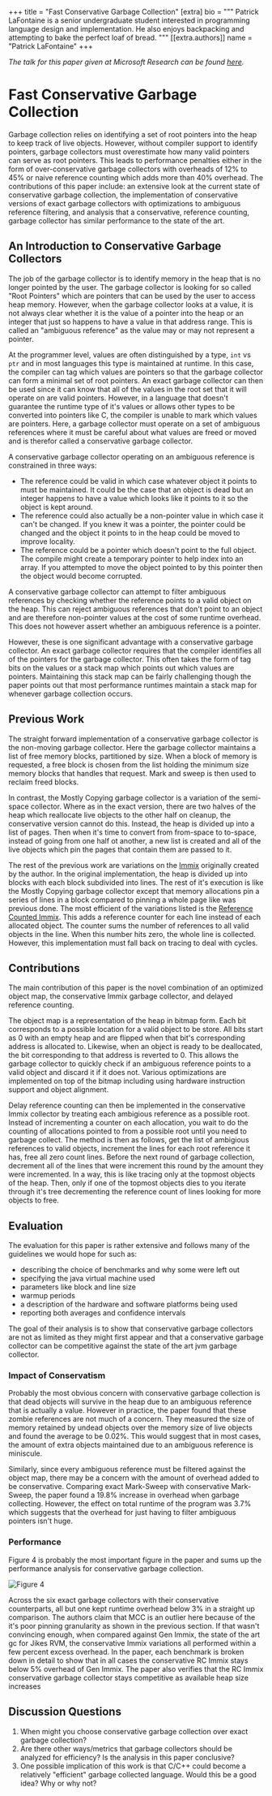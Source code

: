 +++
title = "Fast Conservative Garbage Collection"
[extra]
bio = """
  Patrick LaFontaine is a senior undergraduate student interested in programming language design and implementation. He also enjoys backpacking and attempting to bake the perfect loaf of bread.
"""
[[extra.authors]]
name = "Patrick LaFontaine"
+++

_The talk for this paper given at Microsoft Research can be found [here](https://www.youtube.com/watch?v=x-CBUQxp1vE)._

# Fast Conservative Garbage Collection

Garbage collection relies on identifying a set of root pointers into the heap to keep track of live objects. However, without compiler support to identify pointers, garbage collectors must overestimate how many valid pointers can serve as root pointers. This leads to performance penalties either in the form of over-conservative garbage collectors with overheads of 12% to 45% or naive reference counting which adds more than 40% overhead. The contributions of this paper include: an extensive look at the current state of conservative garbage collection, the implementation of conservative versions of exact garbage collectors with optimizations to ambiguous reference filtering, and analysis that a conservative, reference counting, garbage collector has similar performance to the state of the art.

## An Introduction to Conservative Garbage Collectors

The job of the garbage collector is to identify memory in the heap that is no longer pointed by the user. The garbage collector is looking for so called "Root Pointers" which are pointers that can be used by the user to access heap memory. However, when the garbage collector looks at a value, it is not always clear whether it is the value of a pointer into the heap or an integer that just so happens to have a value in that address range. This is called an "ambiguous reference" as the value may or may not represent a pointer.

At the programmer level, values are often distinguished by a type, `int` vs `ptr` and in most languages this type is maintained at runtime. In this case, the compiler can tag which values are pointers so that the garbage collector can form a minimal set of root pointers. An exact garbage collector can then be used since it can know that all of the values in the root set that it will operate on are valid pointers. However, in a language that doesn't guarantee the runtime type of it's values or allows other types to be converted into pointers like C, the compiler is unable to mark which values are pointers. Here, a garbage collector must operate on a set of ambiguous references where it must be careful about what values are freed or moved and is therefor called a conservative garbage collector.

A conservative garbage collector operating on an ambiguous reference is constrained in three ways:

- The reference could be valid in which case whatever object it points to must be maintained. It could be the case that an object is dead but an integer happens to have a value which looks like it points to it so the object is kept around.
- The reference could also actually be a non-pointer value in which case it can't be changed. If you knew it was a pointer, the pointer could be changed and the object it points to in the heap could be moved to improve locality.
- The reference could be a pointer which doesn't point to the full object. The compile might create a temporary pointer to help index into an array. If you attempted to move the object pointed to by this pointer then the object would become corrupted.

A conservative garbage collector can attempt to filter ambiguous references by checking whether the reference points to a valid object on the heap. This can reject ambiguous references that don't point to an object and are therefore non-pointer values at the cost of some runtime overhead. This does not however assert whether an ambiguous reference is a pointer.

However, these is one significant advantage with a conservative garbage collector. An exact garbage collector requires that the compiler identifies all of the pointers for the garbage collector. This often takes the form of tag bits on the values or a stack map which points out which values are pointers. Maintaining this stack map can be fairly challenging though the paper points out that most performance runtimes maintain a stack map for whenever garbage collection occurs.

## Previous Work

The straight forward implementation of a conservative garbage collector is the non-moving garbage collector. Here the garbage collector maintains a list of free memory blocks, partitioned by size. When a block of memory is requested, a free block is chosen from the list holding the minimum size memory blocks that handles that request. Mark and sweep is then used to reclaim freed blocks.

In contrast, the Mostly Copying garbage collector is a variation of the semi-space collector. Where as in the exact version, there are two halves of the heap which reallocate live objects to the other half on cleanup, the conservative version cannot do this. Instead, the heap is divided up into a list of pages. Then when it's time to convert from from-space to to-space, instead of going from one half ot another, a new list is created and all of the live objects which pin the pages that contain them are passed to it.

The rest of the previous work are variations on the [Immix](https://dl.acm.org/doi/10.1145/1379022.1375586) originally created by the author. In the original implementation, the heap is divided up into blocks with each block subdivided into lines. The rest of it's execution is like the Mostly Copying garbage collector except that memory allocations pin a series of lines in a block compared to pinning a whole page like was previous done. The most efficient of the variations listed is the [Reference Counted Immix](http://users.cecs.anu.edu.au/~steveb/pubs/papers/rcix-oopsla-2013.pdf). This adds a reference counter for each line instead of each allocated object. The counter sums the number of references to all valid objects in the line. When this number hits zero, the whole line is collected. However, this implementation must fall back on tracing to deal with cycles.

## Contributions

The main contribution of this paper is the novel combination of an optimized object map, the conservative Immix garbage collector, and delayed reference counting.

The object map is a representation of the heap in bitmap form. Each bit corresponds to a possible location for a valid object to be store. All bits start as 0 with an empty heap and are flipped when that bit's corresponding address is allocated to. Likewise, when an object is ready to be deallocated, the bit corresponding to that address is reverted to 0. This allows the garbage collector to quickly check if an ambiguous reference points to a valid object and discard it if it does not. Various optimizations are implemented on top of the bitmap including using hardware instruction support and object alignment.

Delay reference counting can then be implemented in the conservative Immix collector by treating each ambigious reference as a possible root. Instead of incrementing a counter on each allocation, you wait to do the counting of allocations pointed to from a possible root until you need to garbage collect. The method is then as follows, get the list of ambigious references to valid objects, increment the lines for each root reference it has, free all zero count lines. Before the next round of garbage collection, decrement all of the lines that were increment this round by the amount they were incremented. In a way, this is like tracing only at the topmost objects of the heap. Then, only if one of the topmost objects dies to you iterate through it's tree decrementing the reference count of lines looking for more objects to free.

## Evaluation

The evaluation for this paper is rather extensive and follows many of the guidelines we would hope for such as:

- describing the choice of benchmarks and why some were left out
- specifying the java virtual machine used
- parameters like block and line size
- warmup periods
- a description of the hardware and software platforms being used
- reporting both averages and confidence intervals

The goal of their analysis is to show that conservative garbage collectors are not as limited as they might first appear and that a conservative garbage collector can be competitive against the state of the art jvm garbage collector.

### Impact of Conservatism

Probably the most obvious concern with conservative garbage collection is that dead objects will survive in the heap due to an ambiguous reference that is actually a value. However in practice, the paper found that these zombie references are not much of a concern. They measured the size of memory retained by undead objects over the memory size of live objects and found the average to be 0.02%. This would suggest that in most cases, the amount of extra objects maintained due to an ambiguous reference is miniscule.

Similarly, since every ambiguous reference must be filtered against the object map, there may be a concern with the amount of overhead added to be conservative. Comparing exact Mark-Sweep with conservative Mark-Sweep, the paper found a 19.8% increase in overhead when garbage collecting. However, the effect on total runtime of the program was 3.7% which suggests that the overhead for just having to filter ambiguous pointers isn't huge.

### Performance

Figure 4 is probably the most important figure in the paper and sums up the performance analysis for conservative garbage collection.

![Figure 4](Figure4.png)

Across the six exact garbage collectors with their conservative counterparts, all but one kept runtime overhead below 3% in a straight up comparison. The authors claim that MCC is an outlier here because of the it's poor pinning granularity as shown in the previous section. If that wasn't convincing enough, when compared against Gen Immix, the state of the art gc for Jikes RVM, the conservative Immix variations all performed within a few percent excess overhead. In the paper, each benchmark is broken down in detail to show that in all cases the conservative RC Immix stays below 5% overhead of Gen Immix. The paper also verifies that the RC Immix conservative garbage collector stays competitive as available heap size increases

## Discussion Questions

  1. When might you choose conservative garbage collection over exact garbage collection?
  2. Are there other ways/metrics that garbage collectors should be analyzed for efficiency? Is the analysis in this paper conclusive?
  3. One possible implication of this work is that C/C++ could become a relatively "efficient" garbage collected language. Would this be a good idea? Why or why not?
